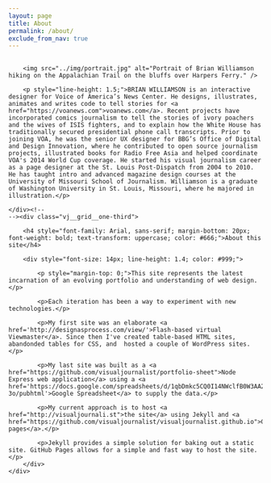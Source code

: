 ```yaml
---
layout: page
title: About
permalink: /about/
exclude_from_nav: true
---
```


<div class="vj__grid__full" style="margin-top: 30px;">
	<div class="vj__grid__two-thirds wide-right vj__rule ">

		<img src="../img/portrait.jpg" alt="Portrait of Brian Williamson hiking on the Appalachian Trail on the bluffs over Harpers Ferry." />

		<p style="line-height: 1.5;">BRIAN WILLIAMSON is an interactive designer for Voice of America’s News Center. He designs, illustrates, animates and writes code to tell stories for <a href="https://voanews.com">voanews.com</a>. Recent projects have incorporated comics journalism to tell the stories of ivory poachers and the wives of ISIS fighters, and to explain how the White House has traditionally secured presidential phone call transcripts. Prior to joining VOA, he was the senior UX designer for BBG’s Office of Digital and Design Innovation, where he contributed to open source journalism projects, illustrated books for Radio Free Asia and helped coordinate VOA's 2014 World Cup coverage. He started his visual journalism career as a page designer at the St. Louis Post-Dispatch from 2004 to 2010. He has taught intro and advanced magazine design courses at the University of Missouri School of Journalism. Williamson is a graduate of Washington University in St. Louis, Missouri, where he majored in illustration.</p>

	</div><!--
	--><div class="vj__grid__one-third">

		<h4 style="font-family: Arial, sans-serif; margin-bottom: 20px; font-weight: bold; text-transform: uppercase; color: #666;">About this site</h4>

		<div style="font-size: 14px; line-height: 1.4; color: #999;">

			<p style="margin-top: 0;">This site represents the latest incarnation of an evolving portfolio and understanding of web design.</p>

			<p>Each iteration has been a way to experiment with new technologies.</p>

			<p>My first site was an elaborate <a href='http://designasprocess.com/view/'>Flash-based virtual Viewmaster</a>. Since then I've created table-based HTML sites, abandonded tables for CSS, and  hosted a couple of WordPress sites.</p>

			<p>My last site was built as a <a href="https://github.com/visualjournalist/portfolio-sheet">Node Express web application</a> using a <a href='https://docs.google.com/spreadsheets/d/1qbDmkc5CQ0I14NWclfB0W3AA2EbLObX3ZKXJ8dVc-3o/pubhtml'>Google Spreadsheet</a> to supply the data.</p>

			<p>My current approach is to host <a href="http://visualjournali.st">the site</a> using Jekyll and <a href="https://github.com/visualjournalist/visualjournalist.github.io">GitHub pages</a>.</p>

			<p>Jekyll provides a simple solution for baking out a static site. GitHub Pages allows for a simple and fast way to host the site.</p>
		</div>
	</div>
</div>

